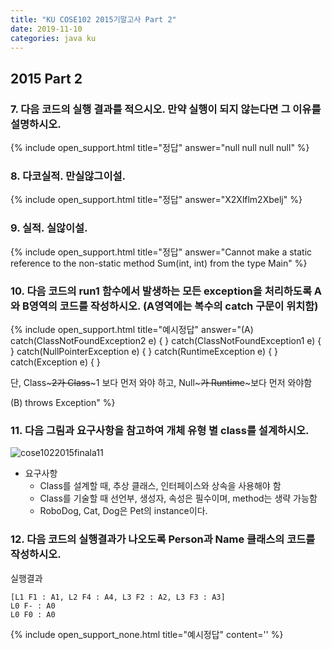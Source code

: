 ```yaml
---
title: "KU COSE102 2015기말고사 Part 2"
date: 2019-11-10
categories: java ku
---
```


## 2015 Part 2

### 7.	다음 코드의 실행 결과를 적으시오. 만약 실행이 되지 않는다면 그 이유를 설명하시오.

<script src="https://gist.github.com/DetegiCE/e69894f02bc89cbc429f1150e587df73.js"></script>

{% include open_support.html title="정답" answer="null
null
null
null" %}

### 8. 다코실적. 만실않그이설.

<script src="https://gist.github.com/DetegiCE/f4919ac44c647af8500a882375d01ea0.js"></script>

{% include open_support.html title="정답" answer="X2Xlflm2Xbelj" %}

### 9. 실적. 실않이설.

<script src="https://gist.github.com/DetegiCE/786869a56d9f55c28c88e24244df7499.js"></script>

{% include open_support.html title="정답" answer="Cannot make a static reference to the non-static method Sum(int, int) from the type Main" %}

### 10. 다음 코드의 run1 함수에서 발생하는 모든 exception을 처리하도록 A와 B영역의 코드를 작성하시오. (A영역에는 복수의 catch 구문이 위치함)

<script src="https://gist.github.com/DetegiCE/3ae3c3904858e3b233371da9dde8a0b5.js"></script>

{% include open_support.html title="예시정답" answer="(A)
catch(ClassNotFoundException2 e) { }
catch(ClassNotFoundException1 e) { }
catch(NullPointerException e) { }
catch(RuntimeException e) { }
catch(Exception e) { }

단, Class~~~2가 Class~~~1 보다 먼저 와야 하고,
Null~~~가 Runtime~~~보다 먼저 와야함

(B) throws Exception" %}

### 11. 다음 그림과 요구사항을 참고하여 개체 유형 별 class를 설계하시오. 

![cose1022015finala11](https://user-images.githubusercontent.com/26007107/68531705-8913c100-0358-11ea-8b2e-780faeac3bc8.png)

* 요구사항
  - Class를 설계할 때, 추상 클래스, 인터페이스와 상속을 사용해야 함
  - Class를 기술할 때 선언부, 생성자, 속성은 필수이며, method는 생략 가능함
  - RoboDog, Cat, Dog은 Pet의 instance이다.
 
 
### 12. 다음 코드의 실행결과가 나오도록 Person과 Name 클래스의 코드를 작성하시오.

<script src="https://gist.github.com/DetegiCE/fe033c81c94e2aae2ef5a123810deda6.js"></script>

실행결과

```
[L1 F1 : A1, L2 F4 : A4, L3 F2 : A2, L3 F3 : A3]
L0 F- : A0
L0 F0 : A0
```

{% include open_support_none.html title="예시정답" content='<script src="https://gist.github.com/DetegiCE/eef9de85a4a62b8de87b473213dc78fd.js"></script>' %}

